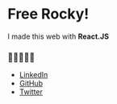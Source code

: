 # Free Rocky!

I made this web with **React.JS**

### 🚀🚀🚀🚀🚀

- [LinkedIn](https://www.linkedin.com/in/laura-portillo-rodr%C3%ADguez-21965a86/)
- [GitHub](https://github.com/lauraportillo)
- [Twitter](https://twitter.com/LauraPo02860847)
